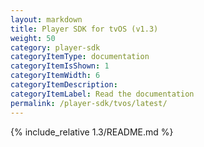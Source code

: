 ```yaml
---
layout: markdown
title: Player SDK for tvOS (v1.3)
weight: 50
category: player-sdk
categoryItemType: documentation
categoryItemIsShown: 1
categoryItemWidth: 6
categoryItemDescription:
categoryItemLabel: Read the documentation
permalink: /player-sdk/tvos/latest/
---
```

{% include_relative 1.3/README.md  %}
